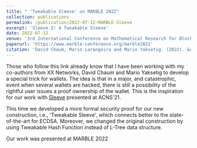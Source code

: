 ```yaml
---
title: " 'Tweakable Sleeve' on MARBLE 2022"
collection: publications
permalink: /publication/2022-07-12-MARBLE-Sleeve
excerpt: 'Sleeve 2! A Tweakable Sleeve'
date: 2022-07-12
venue: '3rd International Conference on Mathematical Research for Blockchain Economy'
paperurl: 'https://www.marble-conference.org/marble2022'
citation: 'David Chaum, Mario Larangeira and Mario Yaksetig. (2022). &quot;Tweakable Sleeve: A Novel Sleeve Construction based on Tweakable Hash Functions.&quot; <i>MARBLE 2022</i>.'
---
```


Those who follow this link already know that  I have been working with my co-authors from XX Networks, David Chaum and Mario Yaksetig to develop a special trick for wallets. The idea is that in a major, and catastrophic, event when several wallets are hacked, there is still a possibility of the rightful user issues a proof ownership of the wallet. This is the inspiration for our work with [Sleeve](/portfolio/2021-06-21-ACNS/) presented at ACNS'21.

This time we developed a more formal security proof for our new construction, i.e.,  'Tweakable Sleeve', which connects better to the state-of-the-art for ECDSA. Moreover, we changed the original construction by using Tweakable Hash Function instead of L-Tree data structure. 

Our work was presented at MARBLE 2022













